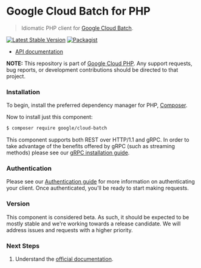 # Google Cloud Batch for PHP

> Idiomatic PHP client for [Google Cloud Batch](https://cloud.google.com/batch).

[![Latest Stable Version](https://poser.pugx.org/google/cloud-batch/v/stable)](https://packagist.org/packages/google/cloud-batch) [![Packagist](https://img.shields.io/packagist/dm/google/cloud-batch.svg)](https://packagist.org/packages/google/cloud-batch)

* [API documentation](https://cloud.google.com/php/docs/reference/cloud-batch/latest)

**NOTE:** This repository is part of [Google Cloud PHP](https://github.com/googleapis/google-cloud-php). Any
support requests, bug reports, or development contributions should be directed to
that project.

### Installation

To begin, install the preferred dependency manager for PHP, [Composer](https://getcomposer.org/).

Now to install just this component:

```sh
$ composer require google/cloud-batch
```

This component supports both REST over HTTP/1.1 and gRPC. In order to take advantage of the benefits offered by gRPC (such as streaming methods)
please see our [gRPC installation guide](https://cloud.google.com/php/grpc).

### Authentication

Please see our [Authentication guide](https://github.com/googleapis/google-cloud-php/blob/main/AUTHENTICATION.md) for more information
on authenticating your client. Once authenticated, you'll be ready to start making requests.

### Version

This component is considered beta. As such, it should be expected to be mostly stable and we're working towards a release candidate. We will address issues and requests with a higher priority.

### Next Steps

1. Understand the [official documentation](https://cloud.google.com/batch/docs).
